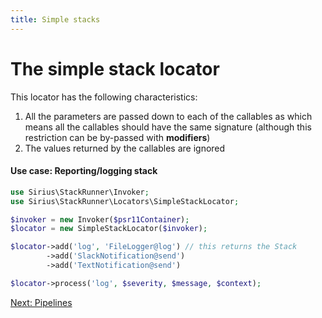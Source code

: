 ```yaml
---
title: Simple stacks
---
```


# The simple stack locator

This locator has the following characteristics:
1. All the parameters are passed down to each of the callables as which means all the callables should have the same signature (although this restriction can be by-passed with **modifiers**)
2. The values returned by the callables are ignored

#### Use case: Reporting/logging stack

```php
use Sirius\StackRunner\Invoker;
use Sirius\StackRunner\Locators\SimpleStackLocator;

$invoker = new Invoker($psr11Container);
$locator = new SimpleStackLocator($invoker);

$locator->add('log', 'FileLogger@log') // this returns the Stack
        ->add('SlackNotification@send')
        ->add('TextNotification@send')

$locator->process('log', $severity, $message, $context);
```

[Next: Pipelines](2_2_pipelines.md)
